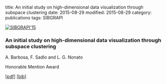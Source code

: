title: An initial study on high-dimensional data visualization through subspace clustering
date: 2015-08-29
modified: 2015-08-29
category: publications
tags: SIBGRAPI

<div class="row">
<article class="6u$ 12u$(xsmall) work-item">
<a href="{filename}/images/fulls/sibgrapi2015.png" class="image fit thumb"><img src="{filename}/images/thumbs/sibgrapi2015.png" class="image fit thumb" alt="SIBGRAPI'15" /></a>
<h3>An initial study on high-dimensional data visualization through subspace clustering</h3>
<p>A. Barbosa, F. Sadlo and L. G. Nonato</p>
<p class="icon fa-star"> Honorable Mention Award</p>
<p>[<a href="{filename}/papers/2015/sibgrapi2015.pdf">pdf</a>] [<a href="{filename}/papers/2015/sibgrapi2015.bib">bib</a>]</p>
</article>
</div>
